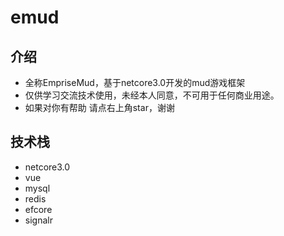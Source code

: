 # emud
## 介绍
* 全称EmpriseMud，基于netcore3.0开发的mud游戏框架
* 仅供学习交流技术使用，未经本人同意，不可用于任何商业用途。
* 如果对你有帮助 请点右上角star，谢谢
## 技术栈
* netcore3.0
* vue
* mysql
* redis
* efcore
* signalr

